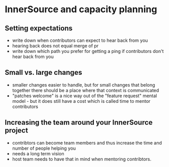 # InnerSource and capacity planning


## Setting expectations

* write down when contributors can expect to hear back from you
* hearing back does not equal merge of pr
* write down which path you prefer for getting a ping if contributors don't hear back from you


## Small vs. large changes

* smaller changes easier to handle, but for small changes that belong together there should be a place where that context is communicated
* "patches welcome" is a nice way out of the "feature request" mental model - but it does still have a cost which is called time to mentor contributors


## Increasing the team around your InnerSource project

* contribtors can become team members and thus increase the time and number of people helping you
* needs a long term vision
* host team needs to have that in mind when mentoring contribtors.



